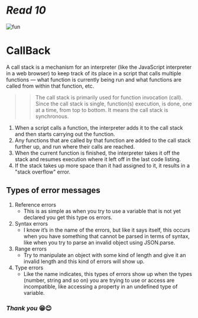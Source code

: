 # ***Read 10***


![fun](https://dev.bandwidth.com/images/bandwidth_callbacks.png)



# CallBack
A call stack is a mechanism for an interpreter (like the JavaScript interpreter in a web browser) to keep track of its place in a script that calls multiple functions — what function is currently being run and what functions are called from within that function, etc.
>> The call stack is primarily used for function invocation (call). Since the call stack is single, function(s) execution, is done, one at a time, from top to bottom. It means the call stack is synchronous.


1. When a script calls a function, the interpreter adds it to the call stack and then starts carrying out the function.
2. Any functions that are called by that function are added to the call stack further up, and run where their calls are reached.
3. When the current function is finished, the interpreter takes it off the stack and resumes execution where it left off in the last code listing.
4. If the stack takes up more space than it had assigned to it, it results in a "stack overflow" error.

## Types of error messages
1. Reference errors  
    * This is as simple as when you try to use a variable that is not yet declared you get this type os errors.
2. Syntax errors
    * I know it’s in the name of the errors, but like it says itself, this occurs when you have something that cannot be parsed in terms of syntax, like when you try to parse an invalid object using JSON.parse.
3. Range errors
    * Try to manipulate an object with some kind of length and give it an invalid length and this kind of errors will show up.
4. Type errors
    * Like the name indicates, this types of errors show up when the types (number, string and so on) you are trying to use or access are incompatible, like accessing a property in an undefined type of variable.


    
### ***Thank you*** 😁😊

